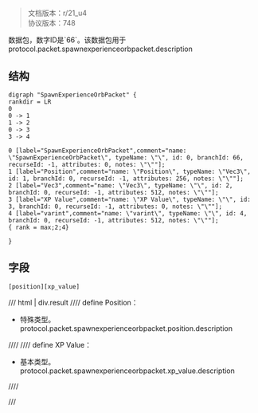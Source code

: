 # <!-- md:samp SpawnExperienceOrbPacket -->

> 文档版本：r/21_u4<br/>协议版本：748

<!-- md:samp SpawnExperienceOrbPacket -->数据包，数字ID是`66`。该数据包用于protocol.packet.spawnexperienceorbpacket.description

## 结构

```viz
digraph "SpawnExperienceOrbPacket" {
rankdir = LR
0
0 -> 1
1 -> 2
0 -> 3
3 -> 4

0 [label="SpawnExperienceOrbPacket",comment="name: \"SpawnExperienceOrbPacket\", typeName: \"\", id: 0, branchId: 66, recurseId: -1, attributes: 0, notes: \"\""];
1 [label="Position",comment="name: \"Position\", typeName: \"Vec3\", id: 1, branchId: 0, recurseId: -1, attributes: 256, notes: \"\""];
2 [label="Vec3",comment="name: \"Vec3\", typeName: \"\", id: 2, branchId: 0, recurseId: -1, attributes: 512, notes: \"\""];
3 [label="XP Value",comment="name: \"XP Value\", typeName: \"\", id: 3, branchId: 0, recurseId: -1, attributes: 0, notes: \"\""];
4 [label="varint",comment="name: \"varint\", typeName: \"\", id: 4, branchId: 0, recurseId: -1, attributes: 512, notes: \"\""];
{ rank = max;2;4}

}

```

## 字段

```title='SpawnExperienceOrbPacket'
[position][xp_value]
```

/// html | div.result
//// define
Position：[<!-- md:samp Vec3 -->](../types/vec3.md)

- 特殊类型。protocol.packet.spawnexperienceorbpacket.position.description


////
//// define
XP Value：<!-- md:samp varint -->

- 基本类型。protocol.packet.spawnexperienceorbpacket.xp_value.description


////

///

